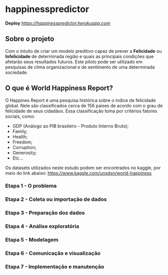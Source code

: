 # happinesspredictor 
**Deploy** *https://happinesspredictor.herokuapp.com*        

## Sobre o projeto

Com o intuito de criar um modelo preditivo capaz de prever a **Felicidade** ou **Infelicidade** de determinada região e quais as principais condições que afetarão seus resultados futuros. Este piloto pode ser utilizado em pesquisas de clima organizacional e de sentimento de uma determinada sociedade.

## O que é World Happiness Report?

O Happines Report é uma pesquisa histórica sobre o índice de felicidade global. Nele são classificados cerca de 156 países de acordo com o grau de felicidade de seus cidadãos. Essa classificação toma por critérios fatores sociais, como:

- GDP (Análogo ao PIB brasileiro - Produto Interno Bruto);
- Family;
- Health;
- Freedom;
- Corruption;
- Generosity;
- Etc...

Os datasets utilizados neste estudo podem ser encontrados no kaggle, por meio do link abaixo:
https://www.kaggle.com/unsdsn/world-happiness

### Etapa 1 - O problema

### Etapa 2 - Coleta ou importação de dados

### Etapa 3 - Preparação dos dados

### Etapa 4 - Análise exploratória

### Etapa 5 - Modelagem 

### Etapa 6 - Comunicação e visualização

### Etapa 7 - Implementação e manutenção
